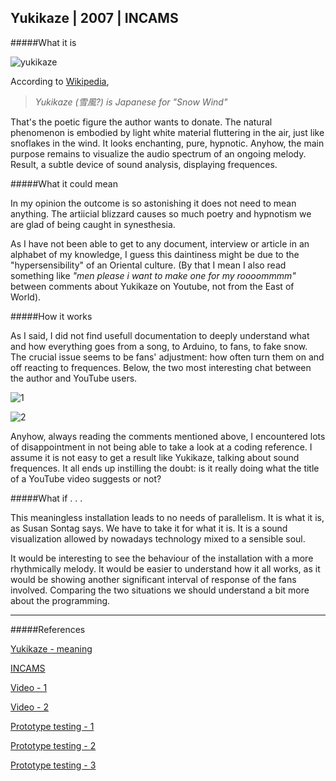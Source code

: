 ## Yukikaze | 2007 | INCAMS

#####What it is

![yukikaze](http://i.imgur.com/mwb2VjZ.jpg?2)

According to [Wikipedia](http://en.wikipedia.org/wiki/Yukikaze), 
> _Yukikaze (雪風?) is Japanese for "Snow Wind"_

That's the poetic figure the author wants to donate. The natural phenomenon is embodied by light white material fluttering in the air, just like snoflakes in the wind. It looks enchanting, pure, hypnotic. 
Anyhow, the main purpose remains to visualize the audio spectrum of an ongoing melody. Result, a subtle device of sound analysis, displaying frequences.

#####What it could mean

In my opinion the outcome is so astonishing it does not need to mean anything. The artiicial blizzard causes so much poetry and hypnotism we are glad of being caught in synesthesia. 

As I have not been able to get to any document, interview or article in an alphabet of my knowledge, I guess this daintiness might be due to the "hypersensibility" of an Oriental culture. (By that I mean I also read something like _"men please i want to make one for my roooommmm"_ between comments about Yukikaze on Youtube, not from the East of World).

#####How it works

As I said, I did not find usefull documentation to deeply understand what and how everything goes from a song, to Arduino, to fans, to fake snow. The crucial issue seems to be fans' adjustment: how often turn them on and off reacting to frequences.
Below, the two most interesting chat between the author and YouTube users.

![1](http://i.imgur.com/dmZESMP.jpg?3)



![2](http://i.imgur.com/ywMfZXD.jpg?3)

Anyhow, always reading the comments mentioned above, I encountered lots of disappointment in not being able to take a look at a coding reference. I assume it is not easy to get a result like Yukikaze, talking about sound frequences. It all ends up instilling the doubt: is it really doing what the title of a YouTube video suggests or not?

#####What if . . .

This meaningless installation leads to no needs of parallelism. It is what it is, as Susan Sontag says. We have to take it for what it is. It is a sound visualization allowed by nowadays technology mixed to a sensible soul. 

It would be interesting to see the behaviour of the installation with a more rhythmically melody. It would be easier to understand how it all works, as it would be showing another significant interval of response of the fans involved. Comparing the two situations we should understand a bit more about the programming.

---

#####References

[Yukikaze - meaning](http://en.wikipedia.org/wiki/Yukikaze)

[INCAMS](http://incams.jp/)

[Video - 1](https://www.youtube.com/watch?v=jJfpL5QkixU)

[Video - 2](https://www.youtube.com/watch?v=b4HtUwAkVDg)

[Prototype testing - 1](https://www.youtube.com/watch?v=aB9G4ogxxm4)

[Prototype testing - 2](https://www.youtube.com/watch?v=6IR8RVgcKtg)

[Prototype testing - 3](https://www.youtube.com/watch?v=KIumsp6bvMs)


